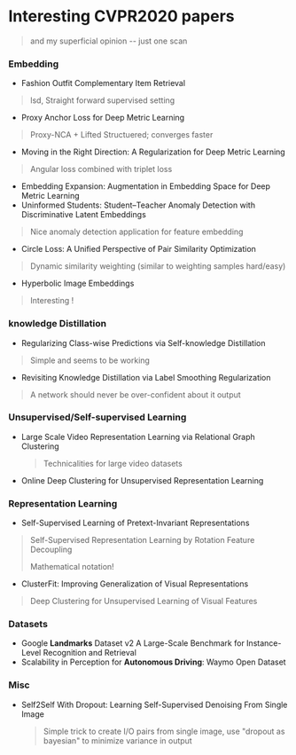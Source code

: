 # Interesting CVPR2020 papers
> and my superficial opinion -- just one scan


### Embedding
* Fashion Outfit Complementary Item Retrieval
> lsd, Straight forward supervised setting

* Proxy Anchor Loss for Deep Metric Learning
>Proxy-NCA + Lifted Structuered; converges faster

* Moving in the Right Direction: A Regularization for Deep Metric Learning 
> Angular loss combined with triplet loss

* Embedding Expansion: Augmentation in Embedding Space for Deep Metric Learning 
* Uninformed Students: Student–Teacher Anomaly Detection with Discriminative Latent Embeddings 
> Nice anomaly detection application for feature embedding

* Circle Loss: A Unified Perspective of Pair Similarity Optimization 
> Dynamic similarity weighting (similar to weighting samples hard/easy)

* Hyperbolic Image Embeddings
> Interesting !

### knowledge Distillation
* Regularizing Class-wise Predictions via Self-knowledge Distillation
> Simple and seems to be working

* Revisiting Knowledge Distillation via Label Smoothing Regularization
> A network should never be over-confident about it output

### Unsupervised/Self-supervised Learning

* Large Scale Video Representation Learning via Relational Graph Clustering 

	> Technicalities for large video datasets

* Online Deep Clustering for Unsupervised Representation Learning 	


### Representation Learning
* Self-Supervised Learning of Pretext-Invariant Representations
> Self-Supervised Representation Learning by Rotation Feature Decoupling
> 
> Mathematical notation!

* ClusterFit: Improving Generalization of Visual Representations 
> Deep Clustering for Unsupervised Learning of Visual Features 


### Datasets
* Google __Landmarks__ Dataset v2 A Large-Scale Benchmark for Instance-Level Recognition and Retrieval
* Scalability in Perception for __Autonomous Driving__: Waymo Open Dataset


### Misc
* Self2Self With Dropout: Learning Self-Supervised Denoising From Single Image 

	> Simple trick to create I/O pairs from single image, use "dropout as bayesian" to minimize variance in output



	
